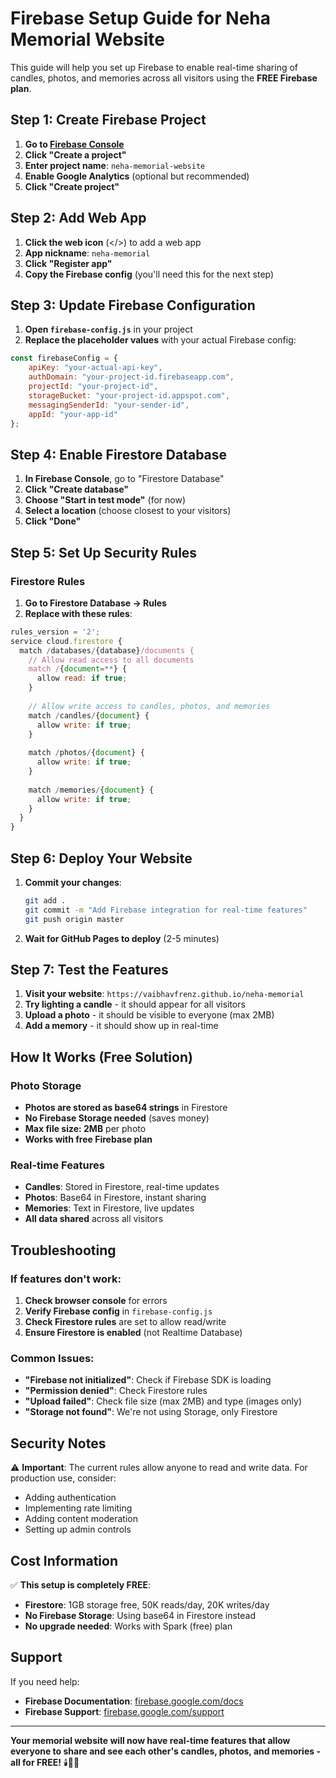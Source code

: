 # Firebase Setup Guide for Neha Memorial Website

This guide will help you set up Firebase to enable real-time sharing of candles, photos, and memories across all visitors using the **FREE Firebase plan**.

## Step 1: Create Firebase Project

1. **Go to [Firebase Console](https://console.firebase.google.com/)**
2. **Click "Create a project"**
3. **Enter project name**: `neha-memorial-website`
4. **Enable Google Analytics** (optional but recommended)
5. **Click "Create project"**

## Step 2: Add Web App

1. **Click the web icon** (</>) to add a web app
2. **App nickname**: `neha-memorial`
3. **Click "Register app"**
4. **Copy the Firebase config** (you'll need this for the next step)

## Step 3: Update Firebase Configuration

1. **Open `firebase-config.js`** in your project
2. **Replace the placeholder values** with your actual Firebase config:

```javascript
const firebaseConfig = {
    apiKey: "your-actual-api-key",
    authDomain: "your-project-id.firebaseapp.com",
    projectId: "your-project-id",
    storageBucket: "your-project-id.appspot.com",
    messagingSenderId: "your-sender-id",
    appId: "your-app-id"
};
```

## Step 4: Enable Firestore Database

1. **In Firebase Console**, go to "Firestore Database"
2. **Click "Create database"**
3. **Choose "Start in test mode"** (for now)
4. **Select a location** (choose closest to your visitors)
5. **Click "Done"**

## Step 5: Set Up Security Rules

### Firestore Rules
1. **Go to Firestore Database → Rules**
2. **Replace with these rules**:

```javascript
rules_version = '2';
service cloud.firestore {
  match /databases/{database}/documents {
    // Allow read access to all documents
    match /{document=**} {
      allow read: if true;
    }
    
    // Allow write access to candles, photos, and memories
    match /candles/{document} {
      allow write: if true;
    }
    
    match /photos/{document} {
      allow write: if true;
    }
    
    match /memories/{document} {
      allow write: if true;
    }
  }
}
```

## Step 6: Deploy Your Website

1. **Commit your changes**:
   ```bash
   git add .
   git commit -m "Add Firebase integration for real-time features"
   git push origin master
   ```

2. **Wait for GitHub Pages to deploy** (2-5 minutes)

## Step 7: Test the Features

1. **Visit your website**: `https://vaibhavfrenz.github.io/neha-memorial`
2. **Try lighting a candle** - it should appear for all visitors
3. **Upload a photo** - it should be visible to everyone (max 2MB)
4. **Add a memory** - it should show up in real-time

## How It Works (Free Solution)

### Photo Storage
- **Photos are stored as base64 strings** in Firestore
- **No Firebase Storage needed** (saves money)
- **Max file size: 2MB** per photo
- **Works with free Firebase plan**

### Real-time Features
- **Candles**: Stored in Firestore, real-time updates
- **Photos**: Base64 in Firestore, instant sharing
- **Memories**: Text in Firestore, live updates
- **All data shared** across all visitors

## Troubleshooting

### If features don't work:
1. **Check browser console** for errors
2. **Verify Firebase config** in `firebase-config.js`
3. **Check Firestore rules** are set to allow read/write
4. **Ensure Firestore is enabled** (not Realtime Database)

### Common Issues:
- **"Firebase not initialized"**: Check if Firebase SDK is loading
- **"Permission denied"**: Check Firestore rules
- **"Upload failed"**: Check file size (max 2MB) and type (images only)
- **"Storage not found"**: We're not using Storage, only Firestore

## Security Notes

⚠️ **Important**: The current rules allow anyone to read and write data. For production use, consider:
- Adding authentication
- Implementing rate limiting
- Adding content moderation
- Setting up admin controls

## Cost Information

✅ **This setup is completely FREE**:
- **Firestore**: 1GB storage free, 50K reads/day, 20K writes/day
- **No Firebase Storage**: Using base64 in Firestore instead
- **No upgrade needed**: Works with Spark (free) plan

## Support

If you need help:
- **Firebase Documentation**: [firebase.google.com/docs](https://firebase.google.com/docs)
- **Firebase Support**: [firebase.google.com/support](https://firebase.google.com/support)

---

**Your memorial website will now have real-time features that allow everyone to share and see each other's candles, photos, and memories - all for FREE!** 🕯️📸💝 
